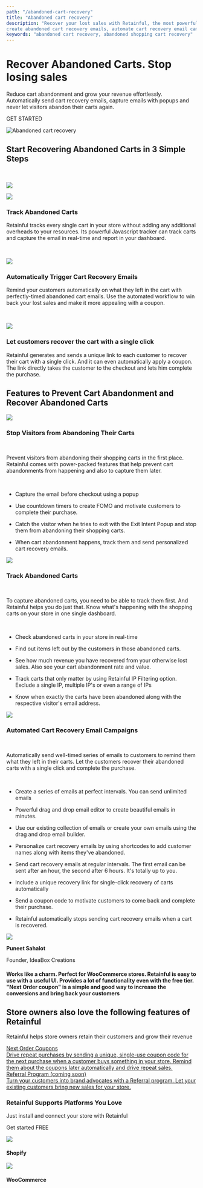 ```yaml
---
path: "/abandoned-cart-recovery"
title: "Abandoned cart recovery"
description: "Recover your lost sales with Retainful, the most powerful abandoned cart recovery app. Grow your revenue,
create abandoned cart recovery emails, automate cart recovery email campaigns and do more now!"
keywords: "abandoned cart recovery, abandoned shopping cart recovery"
---
```

<div class="vip-page">

<container>

<headercontent>

<div  slot="left">

# Recover Abandoned Carts. Stop losing sales

Reduce cart abandonment and grow your revenue effortlessly. Automatically send cart recovery emails, capture emails with popups and never let visitors abandon their carts again.

<cta url="https://app.retainful.com/?utm_source=landing_page&utm_medium=abandoned_cart_recovery&utm_campaign=recover_your_cart&utm_term=cta" target="_blank" rel="noopener">GET STARTED</cta>

</div>

<div slot="right">

![Abandoned cart recovery](../images/landingpage/abandoned-carts-recovery/Cart.jpg)

</div>

</headercontent>

</container>

<container>

<div class="p-5">

<div class="p-3 text-center">

## Start Recovering Abandoned Carts in 3 Simple Steps

</div>

<br>

<div class="p-3">

<featurecontent featurebodysizeleft="6" featurebodysizerigth="6">

<div slot="left">

![](../images/landingpage/abandoned-carts-recovery/a-06.svg)

</div>

<div slot="right">

<row>

<column size="2" className="p-0 order-1">

<img class="img img-responsive"
src="../images/landingpage/abandoned-carts-recovery/a-02.svg" />

</column>

<column size="10" className="p-0 order-2">

### Track Abandoned Carts 

Retainful tracks every single cart in your store without adding any additional overheads to your resources. Its powerful Javascript tracker can track carts and capture the email in real-time and report in your dashboard. 

</column>

</row>



<br>

<row>

<column size="2" className="p-0 order-1">

<img class="img img-responsive"
src="../images/landingpage/abandoned-carts-recovery/a-01.svg" />


</column>

<column size="10" className="p-0 order-2">

### Automatically Trigger Cart Recovery Emails

Remind your customers automatically on what they left in the cart with perfectly-timed abandoned cart emails.  Use the automated workflow to win back your lost sales and make it more appealing with a coupon.

</column>

</row>

<br>

<row>

<column size="2" className="p-0 order-1">

<img class="img img-responsive"
src="../images/landingpage/abandoned-carts-recovery/a-03.svg" />

</column>

<column size="10" className="p-0 order-2">

### Let customers recover the cart with a single click

Retainful generates and sends a unique link to each customer to recover their cart with a single click. And it can even automatically apply a coupon. The link directly takes the customer to the checkout and lets him complete the purchase.

</column>

</row>

</div>

</featurecontent>

</div>

</div>

</container>

<container>

<div class="text-center">

## Features to Prevent Cart Abandonment and Recover Abandoned Carts  

</div>

<div class="p-5">

<featurecontent featurebodysizeleft="6" featurebodysizerigth="6">

<div slot="left">

![](../images/landingpage/abandoned-carts-recovery/a-07.svg)

</div>

<div slot="right">

### Stop Visitors from Abandoning Their Carts

<br>

Prevent visitors from abandoning their shopping carts in the first place. Retainful comes with power-packed features that help prevent cart abandonments from happening and also to capture them later.

<br>

-   Capture the email before checkout using a popup
    
-   Use countdown timers to create FOMO and motivate customers to complete their purchase.
    
-   Catch the visitor when he tries to exit with the Exit Intent Popup and stop them from abandoning their shopping carts.
    
-   When cart abandonment happens, track them and send personalized cart recovery emails.


</div>

</featurecontent>

</div>

<div class="p-5">

<featurecontent featurebodysizeleft="6" featurebodysizerigth="6" orderleft="order-two" orderright="order-one">

<div slot="right">

![](../images/landingpage/abandoned-carts-recovery/a-08.svg)

</div>

<div slot="left">

### Track Abandoned Carts

<br>

To capture abandoned carts, you need to be able to track them first. And Retainful helps you do just that. Know what's happening with the shopping carts on your store in one single dashboard.

<br>

-   Check abandoned carts in your store in real-time
    
-   Find out items left out by the customers in those abandoned carts.
    
-   See how much revenue you have recovered from your otherwise lost sales. Also see your cart abandonment rate and value.
    
-   Track carts that only matter by using Retainful IP Filtering option. Exclude a single IP, multiple IP's or even a range of IPs
    
-   Know when exactly the carts have been abandoned along with the respective visitor's email address.

</div>

</featurecontent>

</div>

<div class="p-5">

<featurecontent featurebodysizeleft="6" featurebodysizerigth="6">

<div slot="left">

![](../images/landingpage/abandoned-carts-recovery/a-09.svg)

</div>

<div slot="right">


### Automated Cart Recovery Email Campaigns

<br>

Automatically send well-timed series of emails to customers to remind them what they left in their carts. Let the customers recover their abandoned carts with a single click and complete the purchase.

<br>

-   Create a series of emails at perfect intervals. You can send unlimited emails
    
-   Powerful drag and drop email editor to create beautiful emails in minutes.
    
-   Use our existing collection of emails or create your own emails using the drag and drop email builder.
    
-   Personalize cart recovery emails by using shortcodes to add customer names along with items they've abandoned.
    
-   Send cart recovery emails at regular intervals. The first email can be sent after an hour, the second after 6 hours. It's totally up to you.
    
-   Include a unique recovery link for single-click recovery of carts automatically
    
-   Send a coupon code to motivate customers to come back and complete their purchase.
    
-   Retainful automatically stops sending cart recovery emails when a cart is recovered.

</div>

</featurecontent>

</div>

</container>

<div class="customer-testimonial-section">
<div class="testimonial-background-primary"></div>
<div class="testimonial-content container">
<row class="align-items-center">
<column size="4">
<div class="customer-quote">
<div class="customer-info text-right">
<div class="user-img">
<img src="https://raw.githubusercontent.com/retainful/site-images/master/reviews/puneetsahalot.jpg"
class="img-responsive" />
</div>
<div>
<p><strong>Puneet Sahalot</strong></p>
<p>Founder, IdeaBox Creations</p>
</div>
</div>
</div>
</column>
<column size="8">
<div class="customer-quote">
<h4>Works like a charm. Perfect for WooCommerce stores.
Retainful is easy to use with a useful UI. Provides a lot of functionality even with the free
tier. "Next Order coupon" is a simple and good way to increase the conversions and bring back
your customers</h4>
</div>
</column>
</row>
</div>
</div>
</div>

<container>

<div class="vip-page">
<div class="section-container">
<div class="programs-container-background d-none d-xl-block"></div>
<div class="row justify-content-center">
<div class="col-md-10">
<div class="row text-center justify-content-center">
<div class="col-lg-8 mb-2">

## Store owners also love the following features of Retainful

Retainful helps store owners retain their customers and grow their revenue

</div>
</div>

<div class="row justify-content-center">
<div class="col-auto mx-1">
<a class="program-card " href="#">
<img style="margin: 0 auto;" class="img img-responsive w-50" alt="" src="../images/landingpage/abandoned-carts-recovery/a-04.svg">
<div class="title text-default mb-0_5">
Next Order Coupons
</div>
<div class="body text-subdued">
Drive repeat purchases by sending a unique, single-use coupon code for the next purchase when a customer buys something in your store. Remind them about the coupons later automatically and drive repeat sales.
</div>
</a>
</div>
<div class="col-auto mx-1">
<a class="program-card" style="padding-bottom: 106px" href="#">
<img style="margin: 0 auto;" class="img img-responsive w-50" alt="" src="../images/landingpage/abandoned-carts-recovery/a-05.svg">
<div class="title text-default mb-0_5">
Referral Program (coming soon)
</div>
<div class="body text-subdued">
Turn your customers into brand advocates with a Referral program. Let your existing customers bring new sales for your store.
</div>
</a>
</div>
</div>
</div>
</div>
</div>
</div>
</container>

</div>

</div>

</div>
</div>
</container>

<container>

<div class="page-how-it-works">

<featurecontent featurebodysizeleft="6" featurebodysizerigth="6">

<div slot="left">

### Retainful Supports Platforms You Love


Just install and connect your store with Retainful

<cta url="https://app.retainful.com/?utm_source=landing_page&utm_medium=how_it_works&utm_campaign=get_started_free" target="_blank" class="btn-action">Get started FREE</cta>

</div>

<div slot="right">

<div class="integrated-store-list">
<div class="store-module">
<div class="store-logo">
<img src="https://raw.githubusercontent.com/retainful/site-images/master/menu-icons/shopify-icon.png" class="img-responsive" />
</div>
<div class="store-name">
<h4>Shopify</h4>
</div>
</div>
<div class="store-module">
<div class="store-logo">
<img src="https://raw.githubusercontent.com/retainful/site-images/master/menu-icons/woo-icon-logo.png" class="img-responsive" />
</div>
<div class="store-name">
<h4>WooCommerce</h4>
</div>
</div>
</div>

</div>

</featurecontent>

</div>

</container>

<getstarted>
</getstarted>

